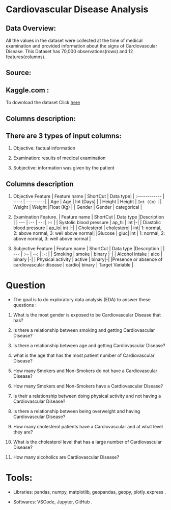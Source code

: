  #  Cardiovascular Disease Analysis
 ## Data Overview:
 
 All the values in the dataset were collected at the time of medical examination and provided information about the signs of Cardiovascular Disease. This Dataset has 70,000 observations(rows) and 12 features(columns).
 
 ## Source:
 
 ## Kaggle.com :
 
 To download the dataset Click [here](https://www.kaggle.com/sulianova/cardiovascular-disease-dataset)
 ## Columns description:

 ## There are 3 types of input columns:
1. Objective: factual information 

2. Examination: results of medical examination

3. Subjective: information was given by the patient

## Columns description
1. Objective Feature
| Feature name	    | ShortCut      | Data type|
| :------------ |   :---:       | --------: |
| Age |   Age       | Int (Days) |
| Height        | Height         | `Int (Cm)`   |
| Weight         | Weight         |Float (Kg)   |
| Gender         | Gender         | categorical   |

2. Examination Feature.
| Feature name	 | ShortCut | Data type	 |Description |
| --- | :-- | --: | :-: |
| Systolic blood pressure | ap_hi | int |-|
| Diastolic blood pressure	| ap_lo| int |-|
| Cholesterol | cholesterol | int| 1: normal, 2: above normal, 3: well above normal|
|Glucose | gluc| int | 1: normal, 2: above normal, 3: well above normal |
 
 3. Subjective Feature
 | Feature name	 | ShortCut | Data type	 |Description |
| --- | :-- | --: | :-: |
| Smoking | smoke | binary |-|
| Alcohol intake	 | alco | binary |-|
| Physical activity	 | active | binary|-|
|Presence or absence of cardiovascular disease | cardio| binary | Target Variable |

# Question
* The goal is to do exploratory data analysis (EDA) to answer these questions :

1. What is the most gender is exposed to be Cardiovascular Disease that has?

2. Is there a relationship between smoking and getting Cardiovascular Disease?

3. Is there a relationship between age and getting Cardiovascular Disease?

4. what is the age that has the most patient number of Cardiovascular Disease?

5. How many Smokers and Non-Smokers do not have a Cardiovascular Disease?

6. How many Smokers and Non-Smokers have a Cardiovascular Disease?

7. Is their a relationship between doing physical activity and not having a Cardiovascular Disease?

8. Is there a relationship between being overweight and having Cardiovascular Disease?

9. How many cholesterol patients have a Cardiovascular and at what level they are?

10. What is the cholesterol level that has a large number of Cardiovascular Disease?

11. How many alcoholics are Cardiovascular Disease?

# Tools:
* Libraries: pandas, numpy, matplotlib, geopandas, geopy, plotly_express .

* Softwares: VSCode, Jupyter, GitHub .






